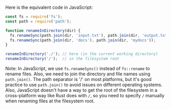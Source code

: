 Here is the equivalent code in JavaScript:

```javascript
const fs = require('fs');
const path = require('path');

function renameInDirectory(dir) {
  fs.renameSync(path.join(dir, 'input.txt'), path.join(dir, 'output.txt'));
  fs.renameSync(path.join(dir, 'docs'), path.join(dir, 'mydocs'));
}

renameInDirectory('./'); // here (in the current working directory)
renameInDirectory('/');  // in the filesystem root
```

Note: In JavaScript, we use `fs.renameSync()` instead of `fs::rename` to rename files. Also, we need to join the directory and file names using `path.join()`. The path separator is '/' on most platforms, but it's good practice to use `path.join()` to avoid issues on different operating systems. Also, JavaScript doesn't have a way to get the root of the filesystem in a cross-platform way like Rust does with `/`, so you need to specify `/` manually when renaming files at the filesystem root.

